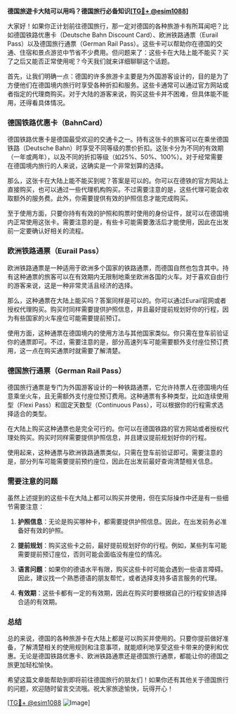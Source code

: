 **德国旅遊卡大陆可以用吗？德国旅行必备知识[[TG💪+ @esim1088](https://t.me/s/esim1088)]**

大家好！如果你正计划前往德国旅行，那一定对德国的各种旅游卡有所耳闻吧？比如德国铁路优惠卡（Deutsche Bahn Discount Card）、欧洲铁路通票（Eurail Pass）以及德国旅行通票（German Rail Pass）。这些卡可以帮助你在德国的交通、住宿和景点游览中节省不少费用。但问题来了：这些卡在大陆上能不能买？买了之后又能否正常使用呢？今天我们就来详细聊聊这个话题。

首先，让我们明确一点：德国的许多旅游卡主要是为外国游客设计的，目的是为了方便他们在德国境内旅行时享受各种折扣和服务。这些卡通常可以通过官方网站或者指定的代理商购买。对于大陆的游客来说，购买这些卡并不困难，但具体能不能用，还得看具体情况。

### 德国铁路优惠卡（BahnCard）

德国铁路优惠卡是德国最受欢迎的交通卡之一。持有这张卡的旅客可以在乘坐德国铁路（Deutsche Bahn）时享受不同等级的票价折扣。这张卡分为不同的有效期（一年或两年），以及不同的折扣等级（如25%、50%、100%）。对于经常需要在德国境内旅行的人来说，这确实是一个非常划算的选择。

那么，这张卡在大陆上能不能买到呢？答案是可以的。你可以在德铁的官方网站上直接购买，也可以通过一些代理机构购买。不过需要注意的是，这些代理可能会收取额外的服务费。此外，你需要提供有效的护照信息才能完成购买。

至于使用方面，只要你持有有效的护照和购票时使用的身份证件，就可以在德国境内正常使用这张卡。需要注意的是，有些卡可能需要激活后才能使用，因此在出发前一定要确认好相关的流程。

### 欧洲铁路通票（Eurail Pass）

欧洲铁路通票是一种适用于欧洲多个国家的铁路通票，而德国自然也包含其中。持有这种通票的旅客可以在有效期内无限制地乘坐欧洲各国的火车。对于喜欢自由行的游客来说，这是一种非常灵活且经济的选择。

那么，这种通票在大陆上能买吗？答案同样是可以的。你可以通过Eurail官网或者授权代理购买。购买时同样需要提供护照信息，并且最好提前规划好你的行程，因为有些国家的火车座位可能需要提前预订。

使用方面，这种通票在德国境内的使用方法与其他国家类似。你只需在登车前验证你的通票即可。不过，需要注意的是，部分高速列车可能需要额外支付座位预订费用，这一点在购买通票时就需要了解清楚。

### 德国旅行通票（German Rail Pass）

德国旅行通票是专门为外国游客设计的一种铁路通票，它允许持票人在德国境内任意乘坐火车，且无需额外支付座位预订费用。这种通票有多种类型，比如连续使用型（Flexi Pass）和固定天数型（Continuous Pass），可以根据你的行程需求选择适合的类型。

在大陆上购买这种通票也是完全可行的。你可以在德国铁路的官方网站或者授权代理处购买。购买时同样需要提供护照信息，并且建议提前规划好你的行程。

使用起来，这种通票与欧洲铁路通票类似，只需在登车前验证即可。需要注意的是，部分列车可能需要提前预约座位，因此在出发前最好查询清楚相关信息。

### 需要注意的问题

虽然上述提到的这些卡在大陆上都可以购买并使用，但在实际操作中还是有一些细节需要注意：

1. **护照信息**：无论是购买哪种卡，都需要提供护照信息。因此，在出发前务必准备好有效的护照。
   
2. **提前规划**：购买这些卡之前，最好提前规划好你的行程。例如，某些列车可能需要提前预订座位，否则可能会面临没有座位的情况。

3. **语言问题**：如果你的德语水平有限，购买这些卡时可能会遇到一些语言障碍。因此，建议找一个熟悉德语的朋友帮忙，或者选择支持多语言服务的代理。

4. **有效期**：这些卡都有一定的有效期，因此在购买时要根据自己的行程安排选择合适的有效期。

### 总结

总的来说，德国的各种旅游卡在大陆上都是可以购买并使用的。只要你提前做好准备，了解清楚相关的使用规则和注意事项，就能顺利地享受这些卡带来的便利和优惠。无论是德国铁路优惠卡、欧洲铁路通票还是德国旅行通票，都能让你的德国之旅更加轻松愉快。

希望这篇文章能帮助到即将前往德国旅行的朋友们！如果你还有其他关于德国旅行的问题，欢迎随时留言交流哦。祝大家旅途愉快，玩得开心！

[[TG💪+ @esim1088](https://t.me/s/esim1088) ![Image](https://i.postimg.cc/4NQfJmqS/Snipaste-2025-05-13-00-14-12.png)]